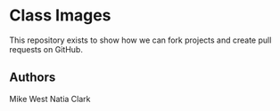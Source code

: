 # Class Images

This repository exists to show how we can fork projects and create pull requests on GitHub.

## Authors
Mike West
Natia Clark
